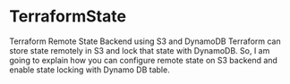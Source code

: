 # TerraformState
Terraform Remote State Backend using S3 and DynamoDB
Terraform can store state remotely in S3 and lock that state with DynamoDB. So, I am going to explain how you can configure remote state on S3 backend and enable state locking with Dynamo DB table.
 

